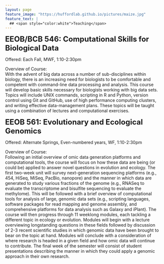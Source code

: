 ```yaml
---
layout: page
feature_image: "https://huffordlab.github.io/pictures/maize.jpg"
feature_text: |
  ## <span style="color:white">Teaching</span>
---
```


<b><font size = "5">EEOB/BCB 546: Computational Skills for Biological Data</font></b>

Offered: Each Fall, MWF, 1:10-2:30pm

Overview of Course:<br />
With the advent of big data across a number of sub-disciplines within biology, there is an increasing need for biologists to be comfortable and competent with command-line data processing and analysis. This course will develop basic skills necessary for biologists working with big data sets. Topics will include UNIX commands, scripting in R and Python, version control using Git and GitHub, use of high performance computing clusters, and writing effective data-management plans. These topics will be taught using a combination of lectures and computational exercises.

<b><font size = "5">EEOB 561: Evolutionary and Ecological Genomics</font></b>

Offered: Alternate Springs, Even-numbered years, WF, 1:10-2:30pm

Overview of Course:<br />
Following an initial overview of omic data generation platforms and computational tools, the course will focus on how these data are being (or could be) applied to answer novel questions in evolution and ecology. The first two-week unit will survey next-generation sequencing platforms (e.g., 454, HiSeq, MiSeq, PacBio, nanopore) and the manner in which data are generated to study various fractions of the genome (e.g., RNASeq to evaluate the transcriptome and bisulfite sequencing to evaluate the methylome). This will be followed with a brief overview of computational tools for analysis of large, genomic data sets (e.g., scripting languages, software packages for read mapping and genome assembly, and comprehensive platforms for data analysis such as Galaxy and iPlant). The course will then progress through 11 weeklong modules, each tackling a different topic in ecology or evolution. Modules will begin with a lecture overviewing longstanding questions in these fields followed by discussion of 2-3 recent scientific studies in which genomic data have been brought to bear on the topic at hand. Modules will conclude with a consideration of where research is headed in a given field and how omic data will continue to contribute. The final week of the semester will consist of student presentations describing the manner in which they could apply a genomic approach in their own research.

